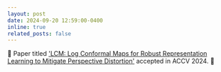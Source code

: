 ```yaml
---
layout: post
date: 2024-09-20 12:59:00-0400
inline: true
related_posts: false
---
```


🎉 Paper titled ['LCM: Log Conformal Maps for Robust Representation Learning to Mitigate Perspective Distortion'](https://arxiv.org/pdf/2410.03686) accepted in ACCV 2024. 🎉
